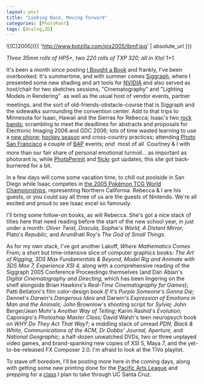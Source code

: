 ```yaml
---
layout: post
title: "Looking Back, Moving Forward"
categories: [PhotoRant]
tags: [Analog,3D]
---
```



![(C)2005]({{ 'http://www.botzilla.com/pix2005/lbmf.jpg' | absolute_url }})


<i>Three 35mm rolls of HP5+, two 220 rolls of TXP 320, all in Xtol 1+1.</i>

It's been a month since posting <a href="/blog/archives/000403.html">I Bought a Book</a> and frankly, I've been overbooked. It's summertime, and with summer comes <a href="http://www.flickr.com/photos/bjorke/tags/siggraph2005/">Siggraph</a>, where I presented some new shading and art tools for <a href="http://developer.nvidia.com/">NVIDIA</a> and also served as host/chair for two sketches sessions, "Cinematography" and "Lighting Models in Rendering" &#151; as well as the usual host of vendor events, partner meetings, and the sort of old-friends-obstacle-course that is Siggraph and the sidewalks surrounding the convention center. Add to that trips to Minnesota for Isaac, Hawaii and the Sierras for Rebecca; Isaac's two <a href="http://www.flickr.com/photos/bjorke/27872479/">rock bands</a>; scrambling to meet the deadlines for abstracts and proposals for Electronic Imaging 2006 and GDC 2006; lots of time wasted learning to use a <a href="http://www.flickr.com/photos/bjorke/tags/treo600/">new phone</a>; <a href="http://www.flickr.com/photos/bjorke/tags/hockey">hockey season</a> and cross-country practices; attending <a href="http://www.flickr.com/photos/bjorke/sets/645017/">Photo San Francisco</a> a couple of <a href="http://hchamp.typepad.com/bap/">BAP</a> events; <i>and</i> &#151; most of all &#151; Courtney &amp; I with more than our fair share of personal emotional turmoil... as important as photorant is, while <a href="http://www.photopermit.org/">PhotoPermit</a> and <a href="http://www.flickr.com/photos/bjorke/">flickr</a> got updates, this site got back-burnered for a bit.

<!--more-->
In a few days will come some vacation time, to chill out poolside in San Diego while Isaac competes in <a href="http://op.pokemon-tcg.com/content/events/faqs/2004-2005/world_champ_faq.asp">the 2005 Pok&eacute;mon TCG World Championships,</a> representing Northern California. Rebecca & I are his guests, or you could say all three of us are the guests of Nintendo. We're all excited and proud to see Isaac excel so famously.

I'll bring some follow-on books, as will Rebecca. She's got a nice stack of titles here that need reading before the start of the new school year, in just under a month: <cite>Oliver Twist, Dracula, Sophie's World, A Distant Mirror,</cite> Plato's <cite>Republic,</cite> and Arundhati Roy's <cite>The God of Small Things.</cite>

As for my own stack, I've got another Lakoff, <cite>Where Mathematics Comes From;</cite> a short but time-intensive slice of computer graphics books: <cite>The Art of Rigging, 3DS Max Fundamentals &amp; Beyond, Model Rig and Animate with 3DS Max 7, Experience XSI 4,</cite> along with a comprehensive reading of the Siggraph 2005 Conference Proceedings themselves (and Dan Ablan's <cite>Digital Cinematography and Directing,</cite> which has been lingering on the shelf alongside Brian Hawkins's <cite>Real-Time Cinematography for Games</cite>); Patti Bellatoni's film color-design book <cite>If It's Purple Someone's Gonna Die;</cite> Dennet's <cite>Darwin's Dangerous Idea</cite> and Darwin's <cite>Expression of Emotions in Man and the Animals;</cite> John Brownlow's shooting script for <cite>Sylvia;</cite> John Berger/Jean Mohr's <cite>Another Way of Telling;</cite> Karim Rashid's <cite>Evolution;</cite> Caponigro's <cite>Photoshop Master Class;</cite> David Walsh's teen neuropsych book on <cite>WHY Do They Act That Way?;</cite> a middling stack of unread <cite>PDN, Black & White, Communications of the ACM, Dr Dobbs' Journal, Aperture,</cite> and <cite>National Geographic;</cite> a half-dozen unwatched DVDs, two or three unplayed video games, and brand-spanking new copies of XSI 5, Maya 7, and the yet-to-be-released FX Composer 2.0. I'm afraid to look at the TiVo playlist.

To stave off boredom, I'll be posting more here in the coming days, along with getting some new printing done for the <a href="http://www.pacificartleague.org/">Pacific Arts League</a> and prepping for a <a href="http://www.throckmorton-nyc.com/Exhibitions/MargoDavis/MargoDavis_pr.htm">class</a> I plan to take through UC Santa Cruz.
